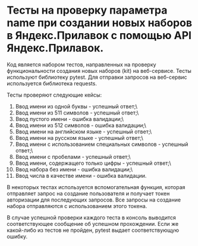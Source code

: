 # Тесты на проверку параметра name при создании новых наборов в Яндекс.Прилавок с помощью API Яндекс.Прилавок.
Код является набором тестов, направленных на проверку функциональности создания новых наборов (kit) на веб-сервисе. Тесты используют библиотеку pytest. Для отправки запросов на веб-сервис используется библиотека requests.

Тесты проверяют следующие кейсы:

1. Ввод имени из одной буквы - успешный ответ;\
2. Ввод имени из 511 символов - успешный ответ;\
3. Ввод пустого имени - ошибка валидации;\
4. Ввод имени из 512 символов - ошибка валидации;\
5. Ввод имени на английском языке - успешный ответ;\
6. Ввод имени на русском языке - успешный ответ;\
7. Ввод имени с использованием специальных символов - успешный ответ;\
8. Ввод имени с пробелами - успешный ответ;\
9. Ввод имени, содержащего только цифры - успешный ответ;\
10. Ввод набора без имени - ошибка валидации;\
11. Ввод числа в качестве имени - ошибка валидации.

В некоторых тестах используется вспомогательная функция, которая отправляет запрос на создание пользователя и получает токен авторизации для последующих запросов. Все запросы на создание набора отправляются с использованием этого токена.

В случае успешной проверки каждого теста в консоль выводится соответствующее сообщение об успешном прохождении. Если же какой-либо из тестов не пройден, pytest выдает соответствующую ошибку.
